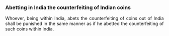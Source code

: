 ### Abetting in India the counterfeiting of Indian coins
<div style="text-align: justify">

Whoever, being within India, abets the counterfeiting of coins out of India shall be punished in the same manner as if he abetted the counterfeiting of such coins within India.

</div>
